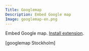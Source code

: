 ```yaml
---
Title: Googlemap
Description: Embed Google map
Image: googlemap-en.png
---
```

Embed Google map.
[Install extension](https://github.com/datenstrom/yellow-extensions/tree/master/features/googlemap).

[googlemap Stockholm]
